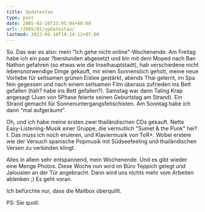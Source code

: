 ```yaml
---
title: Updatestau
type: post
date: 2005-02-20T23:05:04+00:00
url: /2005/02/updatestau/
lastmod: 2023-09-10T19:14:12+07:00
---
```

So. Das war es also: mein "Ich gehe nicht online"-Wochenende. Am Freitag habe ich ein paar ?berstunden abgesetzt und bin mit dem Moped nach Ban Nathon gefahren (so etwas wie die Inselhauptstadt), hab verschiedene nicht lebensnotwendige Dinge gekauft, mir einen Sonnenstich geholt, meine neue Vorliebe für seltsamen grünen Eistee gestärkt, abends Thai gelernt, im Spa fein gegessen und nach einem seltsamen Film überaus zufrieden ins Bett gefallen (häh? habe ins Bett gefallen?). Samstag war dann Taling Krap angesagt (Juan von 5Phase feierte seinen Geburtstag am Strand). Ein Strand gemacht für Sonnenuntergangsfetischisten. Am Sonntag habe ich dann "mal aufgeräumt".

Oh, und ich habe meine ersten zwei thailändischen CDs gekauft. Nette Easy-Listening-Musik einer Gruppe, die vermutlich "Sumet & the Punk" hei?t. Das muss ich noch eruieren, und Klaviermusik von ToR+. Wobei erstere wie der Versuch spanische Popmusik mit Südseefeeling und thailändischen Versen zu verbinden klingt.

Alles in allem sehr entspannend, mein Wochenende. Und es gibt wieder eine Menge Photos. Diese Woche nun wird im Büro Teppich gelegt und Jalousien an der Tür angebracht. Dann wird uns nichts mehr vom Arbeiten ablenken ;) Es geht voran.

Ich befürchte nur, dass die Mailbox überquillt.

PS: Sie quoll.
